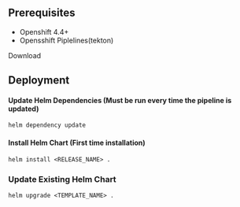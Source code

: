 ## Prerequisites

* Openshift 4.4+
* Opensshift Piplelines(tekton)

Download


## Deployment

#### Update Helm Dependencies (Must be run every time the pipeline is updated)

```
helm dependency update
```

#### Install Helm Chart (First time installation)

```
helm install <RELEASE_NAME> . 
```

### Update Existing Helm Chart


```
helm upgrade <TEMPLATE_NAME> .
```